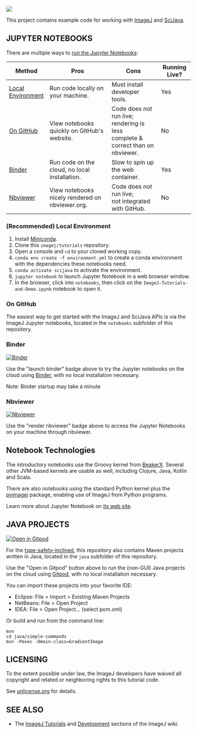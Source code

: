 [![](https://github.com/imagej/tutorials/actions/workflows/build-main.yml/badge.svg)](https://github.com/imagej/tutorials/actions/workflows/build-main.yml)

This project contains example code for working with
[ImageJ](https://imagej.net/ImageJ) and [SciJava](https://imagej.net/SciJava).


JUPYTER NOTEBOOKS
-----------------
There are multiple ways to [run the Jupyter Notebooks](https://jupyter.org/install):

| Method | Pros | Cons | Running Live? |
| --- | --- | --- | --- |
| [Local <BR> Environment](#recommended-local-environment) | Run code locally on your machine. | Must install developer tools. | Yes |
| [On GitHub](#on-github) | View notebooks quickly on GitHub's website. | Code does not run live; rendering is less <BR>complete & correct than on nbviewer. | No |
| [Binder](#binder) |	Run code on the cloud, no local installation. | 	Slow to spin up the web container. | Yes | 		
| [Nbviewer](#nbviewer) | View notebooks nicely rendered on nbviewer.org. | Code does not run live;<BR> not integrated with GitHub. | No |

### (Recommended) Local Environment
1. Install [Miniconda](https://conda.io/miniconda.html).
2. Clone this `imagej/tutorials` repository.
3. Open a console and `cd` to your cloned working copy.
4. `conda env create -f environment.yml` to create a conda environment with the
   dependencies these notebooks need.
5. `conda activate scijava` to activate the environment.
6. `jupyter notebook` to launch Jupyter Notebook in a web browser window.
7. In the browser, click into `notebooks`, then click on the
   `ImageJ-Tutorials-and-Demo.ipynb` notebook to open it.

### On GitHub
The easiest way to get started with the ImageJ and SciJava APIs is via the
ImageJ Jupyter notebooks, located in the `notebooks` subfolder of this repository.

### Binder
[![Binder](https://mybinder.org/badge.svg)](https://mybinder.org/v2/gh/imagej/tutorials/master)

Use the "launch binder" badge above to try the Jupyter notebooks on the cloud
using [Binder](https://mybinder.org), with no local installation necessary.

Note: Binder startup may take a minute

### Nbviewer
[![Nbviewer](https://camo.githubusercontent.com/a2b8b49ec63c501c07f7f5d73ced6fdee58a337609d4a6962d6ec5b4fbd3fec9/68747470733a2f2f696d672e736869656c64732e696f2f62616467652f72656e6465722d6e627669657765722d6f72616e67652e737667)](https://nbviewer.org/github/imagej/tutorials/tree/master/)

Use the "render nbviewer" badge above to access the Jupyter Notebooks on your machine through nbviewer.

## Notebook Technologies
The introductory notebooks use the Groovy kernel from
[BeakerX](http://beakerx.com). Several other JVM-based kernels
are usable as well, including Clojure, Java, Kotlin and Scala.

There are also notebooks using the standard Python kernel plus
the [pyimagej](https://pypi.org/project/pyimagej) package,
enabling use of ImageJ from Python programs.

Learn more about Jupyter Notebook on [its web site](https://jupyter.org).

JAVA PROJECTS
-------------

[![Open in Gitpod](https://gitpod.io/button/open-in-gitpod.svg)](https://gitpod.io/#https://github.com/imagej/tutorials)

For the
[type-safety-inclined](https://softwareengineering.stackexchange.com/a/38257),
this repository also contains Maven projects written in Java, located in the
`java` subfolder of this repository.

Use the "Open in Gitpod" button above to run the (non-GUI) Java projects on the
cloud using [Gitpod](https://gitpod.io), with no local installation necessary.

You can import these projects into your favorite IDE:

  * Eclipse: File > Import > Existing Maven Projects
  * NetBeans: File > Open Project
  * IDEA: File > Open Project... (select pom.xml)

Or build and run from the command line:

    mvn
    cd java/simple-commands
    mvn -Pexec -Dmain-class=GradientImage


LICENSING
---------

To the extent possible under law, the ImageJ developers have waived
all copyright and related or neighboring rights to this tutorial code.

See [unlicense.org](https://unlicense.org/) for details.


SEE ALSO
--------

* The [ImageJ Tutorials](https://imagej.net/Tutorials) and [Development](https://imagej.net/Development) sections of the ImageJ wiki.


